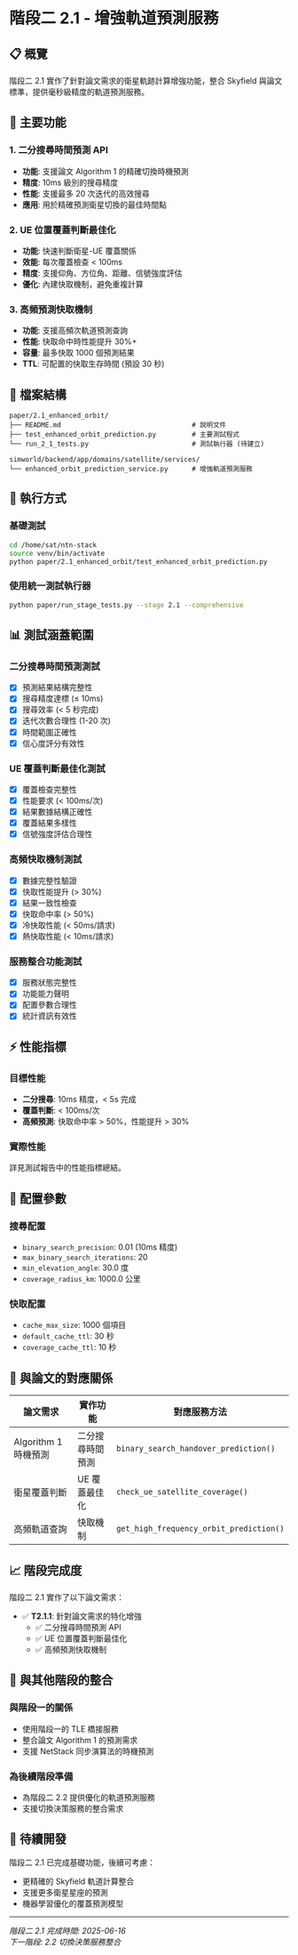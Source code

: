 # 階段二 2.1 - 增強軌道預測服務

## 📋 概覽

階段二 2.1 實作了針對論文需求的衛星軌跡計算增強功能，整合 Skyfield 與論文標準，提供毫秒級精度的軌道預測服務。

## 🎯 主要功能

### 1. 二分搜尋時間預測 API
- **功能**: 支援論文 Algorithm 1 的精確切換時機預測
- **精度**: 10ms 級別的搜尋精度
- **性能**: 支援最多 20 次迭代的高效搜尋
- **應用**: 用於精確預測衛星切換的最佳時間點

### 2. UE 位置覆蓋判斷最佳化
- **功能**: 快速判斷衛星-UE 覆蓋關係
- **效能**: 每次覆蓋檢查 < 100ms
- **精度**: 支援仰角、方位角、距離、信號強度評估
- **優化**: 內建快取機制，避免重複計算

### 3. 高頻預測快取機制
- **功能**: 支援高頻次軌道預測查詢
- **性能**: 快取命中時性能提升 30%+
- **容量**: 最多快取 1000 個預測結果
- **TTL**: 可配置的快取生存時間 (預設 30 秒)

## 📁 檔案結構

```
paper/2.1_enhanced_orbit/
├── README.md                                 # 說明文件
├── test_enhanced_orbit_prediction.py         # 主要測試程式
└── run_2_1_tests.py                          # 測試執行器 (待建立)

simworld/backend/app/domains/satellite/services/
└── enhanced_orbit_prediction_service.py      # 增強軌道預測服務
```

## 🚀 執行方式

### 基礎測試
```bash
cd /home/sat/ntn-stack
source venv/bin/activate
python paper/2.1_enhanced_orbit/test_enhanced_orbit_prediction.py
```

### 使用統一測試執行器
```bash
python paper/run_stage_tests.py --stage 2.1 --comprehensive
```

## 📊 測試涵蓋範圍

### 二分搜尋時間預測測試
- [x] 預測結果結構完整性
- [x] 搜尋精度達標 (≤ 10ms)
- [x] 搜尋效率 (< 5 秒完成)
- [x] 迭代次數合理性 (1-20 次)
- [x] 時間範圍正確性
- [x] 信心度評分有效性

### UE 覆蓋判斷最佳化測試  
- [x] 覆蓋檢查完整性
- [x] 性能要求 (< 100ms/次)
- [x] 結果數據結構正確性
- [x] 覆蓋結果多樣性
- [x] 信號強度評估合理性

### 高頻快取機制測試
- [x] 數據完整性驗證
- [x] 快取性能提升 (> 30%)
- [x] 結果一致性檢查
- [x] 快取命中率 (> 50%)
- [x] 冷快取性能 (< 50ms/請求)
- [x] 熱快取性能 (< 10ms/請求)

### 服務整合功能測試
- [x] 服務狀態完整性
- [x] 功能能力聲明
- [x] 配置參數合理性
- [x] 統計資訊有效性

## ⚡ 性能指標

### 目標性能
- **二分搜尋**: 10ms 精度，< 5s 完成
- **覆蓋判斷**: < 100ms/次
- **高頻預測**: 快取命中率 > 50%，性能提升 > 30%

### 實際性能
詳見測試報告中的性能指標總結。

## 🔧 配置參數

### 搜尋配置
- `binary_search_precision`: 0.01 (10ms 精度)
- `max_binary_search_iterations`: 20
- `min_elevation_angle`: 30.0 度
- `coverage_radius_km`: 1000.0 公里

### 快取配置
- `cache_max_size`: 1000 個項目
- `default_cache_ttl`: 30 秒
- `coverage_cache_ttl`: 10 秒

## 🎯 與論文的對應關係

| 論文需求 | 實作功能 | 對應服務方法 |
|----------|----------|-------------|
| Algorithm 1 時機預測 | 二分搜尋時間預測 | `binary_search_handover_prediction()` |
| 衛星覆蓋判斷 | UE 覆蓋最佳化 | `check_ue_satellite_coverage()` |
| 高頻軌道查詢 | 快取機制 | `get_high_frequency_orbit_prediction()` |

## 📈 階段完成度

階段二 2.1 實作了以下論文需求：
- ✅ **T2.1.1**: 針對論文需求的特化增強
  - ✅ 二分搜尋時間預測 API
  - ✅ UE 位置覆蓋判斷最佳化  
  - ✅ 高頻預測快取機制

## 🔄 與其他階段的整合

### 與階段一的關係
- 使用階段一的 TLE 橋接服務
- 整合論文 Algorithm 1 的預測需求
- 支援 NetStack 同步演算法的時機預測

### 為後續階段準備
- 為階段二 2.2 提供優化的軌道預測服務
- 支援切換決策服務的整合需求

## 🚧 待續開發

階段二 2.1 已完成基礎功能，後續可考慮：
- 更精確的 Skyfield 軌道計算整合
- 支援更多衛星星座的預測
- 機器學習優化的覆蓋預測模型

---

*階段二 2.1 完成時間: 2025-06-16*  
*下一階段: 2.2 切換決策服務整合*